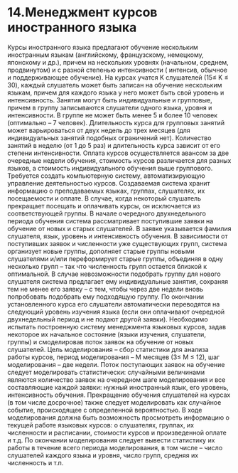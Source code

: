 # 14.Менеджмент курсов иностранного языка

Курсы иностранного языка предлагают обучение нескольким иностранным языкам (английскому, французскому, немецкому,
японскому и др.), причем на нескольких уровнях (начальном, среднем, продвинутом) и с разной степенью интенсивности (
интенсив, обычное и поддерживающее обучение). На курсах учатся K слушателей (15≤ K ≤ 30), каждый слушатель может быть
записан на обучение нескольким языкам, причем для каждого языка у него может быть свой уровень и интенсивность. Занятия
могут быть индивидуальные и групповые, причем в группу записываются слушатели одного языка, уровня и интенсивности. В
группе не может быть менее 5 и более 10 человек (оптимально – 7 человек). Длительность курса для групповых занятий может
варьироваться от двух недель до трех месяцев (для индивидуальных занятий подобных ограничений нет). Количество занятий в
неделю (от 1 до 5 раз) и длительность курса зависит от его степени интенсивности. Оплата курсов осуществляется авансом
за две очередные недели обучения, стоимость курсов различается для разных языков, а стоимость индивидуального обучения
выше группового. Требуется создать компьютерную систему, автоматизирующую управление деятельностью курсов. Создаваемая
система хранит информацию о преподаваемых языках, группах, слушателях, их посещаемости и оплате. В случае, когда
некоторый слушатель прекращает посещать и оплачивать курсы, он исключается из соответствующей группы. В начале
очередного двухнедельного периода обучения система рассматривает поступившие заявки на обучение от новых и старых
слушателей. В заявке указывается фамилия слушателя, язык, уровень и интенсивность обучения. В зависимости от поступивших
заявок и численности уже существующих групп, система организует новые группы, дополняет старые группы новыми слушателями
и/или переформирует старые группы, объединяя в одну несколько групп – так что численность групп остается близкой к
оптимальной. В случае невозможности подобрать группу для нового слушателя система предлагает ему индивидуальные занятия,
сохраняя тем не менее его заявку – с тем, чтобы через две недели вновь попробовать подобрать ему подходящую группу. По
окончании установленного курса его слушатели автоматически переводятся на следующий уровень изучения языка (если они
оплачивают очередной двухнедельный период и не подают другой заявки). Необходимо испытать построенную систему
менеджмента языковых курсов, задав некоторое их начальное состояние (языки изучения, слушатели, группы) и смоделировав
поток заявок на обучение от новых слушателей. Цель моделирования – сбор статистики для анализа работы курсов, период
моделирования – М месяцев (3≤ М ≤ 12), шаг моделирования – две недели. Поток поступающих заявок на обучение следует
моделировать статистически: случайными величинами являются количество заявок на очередном шаге моделирования и все
составляющие каждой заявки: нужный иностранный язык, его уровень, интенсивность обучения. Прекращение обучения
слушателей на курсах (в том числе досрочное) также следует моделировать как случайное событие, происходящее с
определенной вероятностью. В ходе моделирования должна быть возможность просмотреть информацию о текущей работе языковых
курсов: о слушателях, группах, их численности и расписании, стоимости курсов и произведенной оплате и т.д. По окончании
моделирования следует вывести статистику их работы в течение всего периода моделирования, в том числе – число слушателей
каждого языка и уровня, число групп, средняя их численность и т.п.
